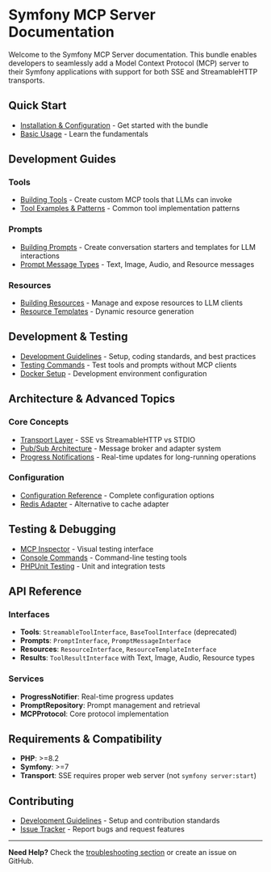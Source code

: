 # Symfony MCP Server Documentation

Welcome to the Symfony MCP Server documentation. This bundle enables developers to seamlessly add a Model Context Protocol (MCP) server to their Symfony applications with support for both SSE and StreamableHTTP transports.

## Quick Start

- [Installation & Configuration](../README.md#installation) - Get started with the bundle
- [Basic Usage](../README.md#basic-usage) - Learn the fundamentals

## Development Guides

### Tools
- [Building Tools](building_tools.md) - Create custom MCP tools that LLMs can invoke
- [Tool Examples & Patterns](building_tools.md#examples) - Common tool implementation patterns

### Prompts  
- [Building Prompts](building_prompts.md) - Create conversation starters and templates for LLM interactions
- [Prompt Message Types](building_prompts.md#message-types) - Text, Image, Audio, and Resource messages

### Resources
- [Building Resources](building_resources.md) - Manage and expose resources to LLM clients
- [Resource Templates](building_resources.md#templates) - Dynamic resource generation

## Development & Testing

- [Development Guidelines](development_guidelines.md) - Setup, coding standards, and best practices
- [Testing Commands](../README.md#testing-mcp-tools) - Test tools and prompts without MCP clients
- [Docker Setup](development_guidelines.md#docker-setup) - Development environment configuration

## Architecture & Advanced Topics

### Core Concepts
- [Transport Layer](../README.md#why-not-stdio) - SSE vs StreamableHTTP vs STDIO
- [Pub/Sub Architecture](../README.md#pubsub-architecture-with-adapters) - Message broker and adapter system
- [Progress Notifications](building_tools.md#progress-notifications) - Real-time updates for long-running operations

### Configuration
- [Configuration Reference](../src/Resources/config/packages/klp_mcp_server.yaml) - Complete configuration options
- [Redis Adapter](../README.md#redis-adapter-configuration-optional) - Alternative to cache adapter

## Testing & Debugging

- [MCP Inspector](../README.md#visualizing-with-inspector) - Visual testing interface
- [Console Commands](../README.md#testing-mcp-tools) - Command-line testing tools
- [PHPUnit Testing](development_guidelines.md#testing) - Unit and integration tests

## API Reference

### Interfaces
- **Tools**: `StreamableToolInterface`, `BaseToolInterface` (deprecated)
- **Prompts**: `PromptInterface`, `PromptMessageInterface`
- **Resources**: `ResourceInterface`, `ResourceTemplateInterface`
- **Results**: `ToolResultInterface` with Text, Image, Audio, Resource types

### Services
- **ProgressNotifier**: Real-time progress updates
- **PromptRepository**: Prompt management and retrieval
- **MCPProtocol**: Core protocol implementation

## Requirements & Compatibility

- **PHP**: >=8.2
- **Symfony**: >=7
- **Transport**: SSE requires proper web server (not `symfony server:start`)

## Contributing

- [Development Guidelines](development_guidelines.md) - Setup and contribution standards
- [Issue Tracker](https://github.com/klapaudius/symfony-mcp-server/issues) - Report bugs and request features

---

**Need Help?** Check the [troubleshooting section](development_guidelines.md#troubleshooting) or create an issue on GitHub.